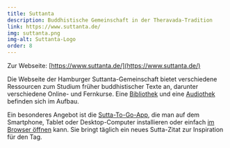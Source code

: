 ```yaml
---
title: Suttanta
description: Buddhistische Gemeinschaft in der Theravada-Tradition
link: https://www.suttanta.de/
img: suttanta.png
img-alt: Suttanta-Logo
order: 8
---
```


Zur Webseite: [https://www.suttanta.de/](https://www.suttanta.de/)

Die Webseite der Hamburger Suttanta-Gemeinschaft bietet verschiedene Ressourcen zum Studium früher buddhistischer Texte an, darunter verschiedene Online- und Fernkurse. Eine [Bibliothek](https://www.suttanta.de/bibliothek/) und eine [Audiothek](https://www.suttanta.de/downloads/) befinden sich im Aufbau.

Ein besonderes Angebot ist die [Sutta-To-Go-App](https://www.suttanta.de/sutta-to-go-app/), die man auf dem Smartphone, Tablet oder Desktop-Computer installieren oder einfach [im Browser öffnen](https://mbsr.bplaced.net/sutta_to_go) kann. Sie bringt täglich ein neues Sutta-Zitat zur Inspiration für den Tag.